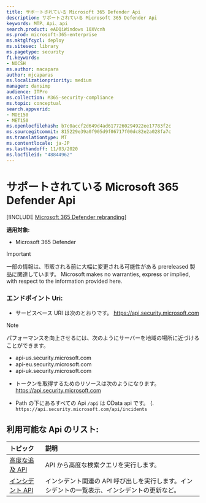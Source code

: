 ```yaml
---
title: サポートされている Microsoft 365 Defender Api
description: サポートされている Microsoft 365 Defender Api
keywords: MTP、Api、api
search.product: eADQiWindows 10XVcnh
ms.prod: microsoft-365-enterprise
ms.mktglfcycl: deploy
ms.sitesec: library
ms.pagetype: security
f1.keywords:
- NOCSH
ms.author: macapara
author: mjcaparas
ms.localizationpriority: medium
manager: dansimp
audience: ITPro
ms.collection: M365-security-compliance
ms.topic: conceptual
search.appverid:
- MOE150
- MET150
ms.openlocfilehash: b7c0accf2d649d4ad6177260294922ee17783f2c
ms.sourcegitcommit: 815229e39a0f905d9f06717f00dc82e2a028fa7c
ms.translationtype: MT
ms.contentlocale: ja-JP
ms.lasthandoff: 11/03/2020
ms.locfileid: "48844962"
---
```

# <a name="supported-microsoft-365-defender-apis"></a>サポートされている Microsoft 365 Defender Api 

[!INCLUDE [Microsoft 365 Defender rebranding](../includes/microsoft-defender.md)]

**適用対象:**
- Microsoft 365 Defender

>[!IMPORTANT] 
>一部の情報は、市販される前に大幅に変更される可能性がある prereleased 製品に関連しています。 Microsoft makes no warranties, express or implied, with respect to the information provided here.


### <a name="end-point-uris"></a>エンドポイント Uri:

- サービスベース URI は次のとおりです。 https://api.security.microsoft.com <br>

>[!NOTE]
>パフォーマンスを向上させるには、次のようにサーバーを地域の場所に近づけることができます。
> - api-us.security.microsoft.com
> - api-eu.security.microsoft.com
> - api-uk.security.microsoft.com

 - トークンを取得するためのリソースは次のようになります。 https://api.security.microsoft.com

 - Path の下にあるすべての Api ```/api``` は OData api です。 (. ```https://api.security.microsoft.com/api/incidents```

## <a name="list-of-available-apis"></a>利用可能な Api のリスト:

トピック | 説明
:---|:---
[高度な追及 API](api-advanced-hunting.md) | API から高度な検索クエリを実行します。
[インシデント API](api-incident.md) | インシデント関連の API 呼び出しを実行します。インシデントの一覧表示、インシデントの更新など。
